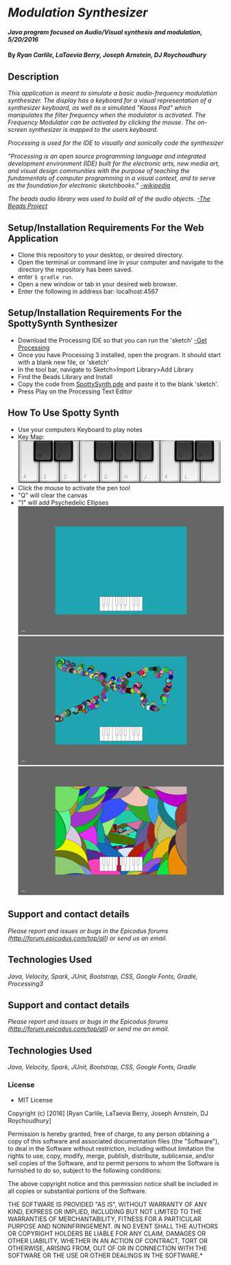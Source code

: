 # _Modulation Synthesizer_

#### _Java program focused on Audio/Visual synthesis and modulation, 5/20/2016_

#### By _**Ryan Carlile, LaTaevia Berry, Joseph Arnstein, DJ Roychoudhury**_

## Description

_This application is meant to simulate a basic audio-frequency modulation synthesizer. The display has a keyboard for a visual representation of a synthesizer keyboard, as well as a simulated "Kaoss Pad" which manipulates the filter frequency when the modulator is activated. The Frequency Modulator can be activated by clicking the mouse. The on-screen synthesizer is mapped to the users keyboard._

_Processing is used for the IDE to visually and sonically code the synthesizer_

_"Processing is an open source programming language and integrated development environment (IDE) built for the electronic arts, new media art, and visual design communities with the purpose of teaching the fundamentals of computer programming in a visual context, and to serve as the foundation for electronic sketchbooks." [-wikipedia](https://en.wikipedia.org/wiki/Processing_(programming_language))_

_The beads audio library was used to build all of the audio objects. [-The Beads Project](http://www.beadsproject.net/)_


## Setup/Installation Requirements For the Web Application

* Clone this repository to your desktop, or desired directory.
* Open the terminal or command line in your computer and navigate to the directory the repository has been saved.
* enter `$ gradle run`.
* Open a new window or tab in your desired web browser.
* Enter the following in address bar: localhost:4567

## Setup/Installation Requirements For the SpottySynth Synthesizer
* Download the Processing IDE so that you can run the 'sketch' [-Get Processing](https://processing.org/download/)
* Once you have Processing 3 installed, open the program. It should start with a blank new file, or 'sketch'
* In the tool bar, navigate to Sketch>Import Library>Add Library
* Find the Beads Library and Install
* Copy the code from [SpottySynth.pde](https://raw.githubusercontent.com/droycho/EpiSynthPage/master/spottySynth/spottySynth.pde) and paste it to the blank 'sketch'.
* Press Play on the Processing Text Editor

## How To Use Spotty Synth
* Use your computers Keyboard to play notes
* Key Map:
![Key Map](keyMap.jpg)
* Click the mouse to activate the pen tool
* "Q" will clear the canvas
* "1" will add Psychedelic Ellipses
![Set Up](spottySetUp.png)
![Pen](pen.png)
![Ellipses](spottypsych.png)

## Support and contact details

_Please report and issues or bugs in the Epicodus forums (http://forum.epicodus.com/top/all) or send us an email._

## Technologies Used

_Java, Velocity, Spark, JUnit, Bootstrap, CSS, Google Fonts, Gradle, Processing3_



## Support and contact details

_Please report and issues or bugs in the Epicodus forums (http://forum.epicodus.com/top/all) or send me an email._

## Technologies Used

_Java, Velocity, Spark, JUnit, Bootstrap, CSS, Google Fonts, Gradle_

### License

* MIT License

Copyright (c) [2016] [Ryan Carlile, LaTaevia Berry, Joseph Arnstein, DJ Roychoudhury]

Permission is hereby granted, free of charge, to any person obtaining a copy of this software and associated documentation files (the "Software"), to deal in the Software without restriction, including without limitation the rights to use, copy, modify, merge, publish, distribute, sublicense, and/or sell copies of the Software, and to permit persons to whom the Software is furnished to do so, subject to the following conditions:

The above copyright notice and this permission notice shall be included in all copies or substantial portions of the Software.

THE SOFTWARE IS PROVIDED "AS IS", WITHOUT WARRANTY OF ANY KIND, EXPRESS OR IMPLIED, INCLUDING BUT NOT LIMITED TO THE WARRANTIES OF MERCHANTABILITY, FITNESS FOR A PARTICULAR PURPOSE AND NONINFRINGEMENT. IN NO EVENT SHALL THE AUTHORS OR COPYRIGHT HOLDERS BE LIABLE FOR ANY CLAIM, DAMAGES OR OTHER LIABILITY, WHETHER IN AN ACTION OF CONTRACT, TORT OR OTHERWISE, ARISING FROM, OUT OF OR IN CONNECTION WITH THE SOFTWARE OR THE USE OR OTHER DEALINGS IN THE SOFTWARE.*
